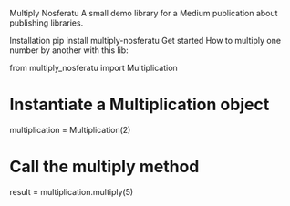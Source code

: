 Multiply Nosferatu
A small demo library for a Medium publication about publishing libraries.

Installation
pip install multiply-nosferatu
Get started
How to multiply one number by another with this lib:

from multiply_nosferatu import Multiplication

# Instantiate a Multiplication object
multiplication = Multiplication(2)

# Call the multiply method
result = multiplication.multiply(5)